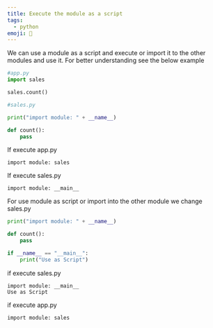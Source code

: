 ```yaml
---
title: Execute the module as a script
tags:
  - python
emoji: 🐍
---
```


We can use a module as a script and execute or import it to the other modules and use it. For better understanding see the below example

```python
#app.py
import sales

sales.count()

```

```python
#sales.py

print("import module: " + __name__)

def count():
    pass
```
If execute app.py

```Output
import module: sales
```
If execute sales.py

```Output
import module: __main__
```
For use module as script or import into the other module we change sales.py

```python
print("import module: " + __name__)

def count():
    pass

if __name__ == "__main__":
    print("Use as Script")

```

if execute sales.py

```Output
import module: __main__
Use as Script
```

if execute app.py

```Output
import module: sales
```